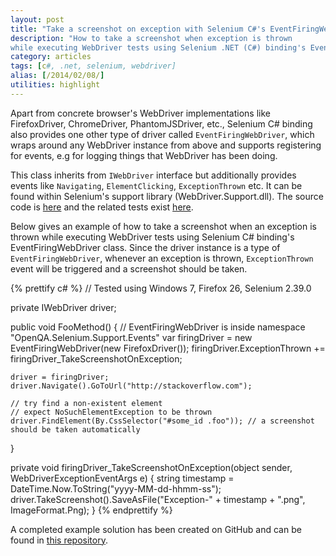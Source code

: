 ```yaml
---
layout: post
title: "Take a screenshot on exception with Selenium C#'s EventFiringWebDriver"
description: "How to take a screenshot when exception is thrown
while executing WebDriver tests using Selenium .NET (C#) binding's EventFiringWebDriver class."
category: articles
tags: [c#, .net, selenium, webdriver]
alias: [/2014/02/08/]
utilities: highlight
---
```

Apart from concrete browser's WebDriver implementations like
FirefoxDriver, ChromeDriver, PhantomJSDriver, etc.,
Selenium C# binding also provides one other type of driver called `EventFiringWebDriver`,
which wraps around any WebDriver instance from above
and supports registering for events,
e.g for logging things that WebDriver has been doing.

This class inherits from `IWebDriver` interface
but additionally provides events like `Navigating`, `ElementClicking`, `ExceptionThrown` etc.
It can be found within Selenium's support library (WebDriver.Support.dll).
The source code is [here][EventFiringWebDriver.cs]
and the related tests exist [here][EventFiringWebDriverTest.cs].

Below gives an example of
how to take a screenshot when an exception is thrown while executing WebDriver tests
using Selenium C# binding's EventFiringWebDriver class.
Since the driver instance is a type of `EventFiringWebDriver`,
whenever an exception is thrown,
`ExceptionThrown` event will be triggered and a screenshot should be taken.

{% prettify c# %}
// Tested using Windows 7, Firefox 26, Selenium 2.39.0

private IWebDriver driver;

public void FooMethod() {
	// EventFiringWebDriver is inside namespace "OpenQA.Selenium.Support.Events"
	var firingDriver = new EventFiringWebDriver(new FirefoxDriver());
	firingDriver.ExceptionThrown += firingDriver_TakeScreenshotOnException;

	driver = firingDriver;
	driver.Navigate().GoToUrl("http://stackoverflow.com");

	// try find a non-existent element
	// expect NoSuchElementException to be thrown
	driver.FindElement(By.CssSelector("#some_id .foo")); // a screenshot should be taken automatically
}

private void firingDriver_TakeScreenshotOnException(object sender, WebDriverExceptionEventArgs e) {
	string timestamp = DateTime.Now.ToString("yyyy-MM-dd-hhmm-ss");
	driver.TakeScreenshot().SaveAsFile("Exception-" + timestamp + ".png", ImageFormat.Png);
}
{% endprettify %}

A completed example solution has been created on GitHub
and can be found in [this repository][Example Repository].

[EventFiringWebDriver.cs]: https://code.google.com/p/selenium/source/browse/dotnet/src/support/Events/EventFiringWebDriver.cs
[EventFiringWebDriverTest.cs]: https://code.google.com/p/selenium/source/browse/dotnet/test/support/Events/EventFiringWebDriverTest.cs
[Example Repository]: https://github.com/yizeng/EventFiringWebDriverExamples